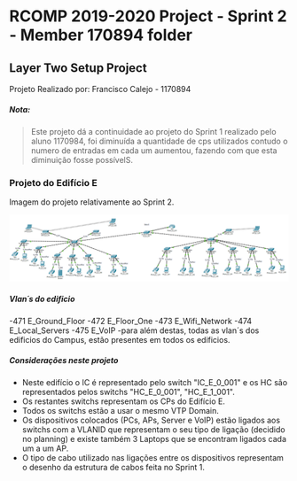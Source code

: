 RCOMP 2019-2020 Project - Sprint 2 - Member 170894 folder
===========================================

## Layer Two Setup Project

Projeto Realizado por: Francisco Calejo - 1170894

##### Nota:

> Este projeto dá a continuidade ao projeto do Sprint 1 realizado pelo aluno 1170984, foi diminuída a quantidade de cps utilizados contudo o numero de entradas em cada um aumentou, fazendo com que esta diminuição fosse possívelS.

### Projeto do Edifício E

Imagem do projeto relativamente ao Sprint 2.

![projeto](EdificioE.png)
##### Vlan´s do edificio
-471 E_Ground_Floor
-472 E_Floor_One
-473 E_Wifi_Network
-474 E_Local_Servers
-475 E_VoIP
-para além destas, todas as vlan´s dos edificios do Campus, estão presentes em todos os edificios.


##### Considerações neste projeto

* Neste edifício o IC é representado pelo switch "IC_E_0_001" e os HC são representados pelos switchs "HC_E_0_001", "HC_E_1_001".
* Os restantes switchs representam os CPs do Edifício E.
* Todos os switchs estão a usar o mesmo VTP Domain.
* Os dispositivos colocados (PCs, APs, Server e VoIP) estão ligados aos switchs com a VLANID que representam o seu tipo de ligação (decidido no planning) e existe também 3 Laptops que se encontram ligados cada um a um AP.
* O tipo de cabo utilizado nas ligações entre os dispositivos representam o desenho da estrutura de cabos feita no Sprint 1.

